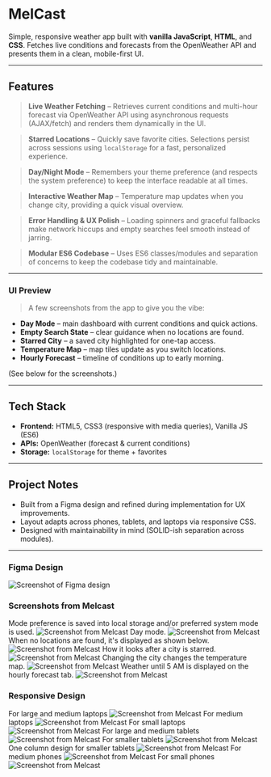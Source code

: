 # MelCast

Simple, responsive weather app built with **vanilla JavaScript**, **HTML**, and **CSS**. Fetches live conditions and forecasts from the OpenWeather API and presents them in a clean, mobile-first UI.

---

## Features

> **Live Weather Fetching** – Retrieves current conditions and multi-hour forecast via OpenWeather API using asynchronous requests (AJAX/fetch) and renders them dynamically in the UI.  

> **Starred Locations** – Quickly save favorite cities. Selections persist across sessions using `localStorage` for a fast, personalized experience.  

> **Day/Night Mode** – Remembers your theme preference (and respects the system preference) to keep the interface readable at all times.  

> **Interactive Weather Map** – Temperature map updates when you change city, providing a quick visual overview.  

> **Error Handling & UX Polish** – Loading spinners and graceful fallbacks make network hiccups and empty searches feel smooth instead of jarring.  

> **Modular ES6 Codebase** – Uses ES6 classes/modules and separation of concerns to keep the codebase tidy and maintainable.  

---

### UI Preview

> A few screenshots from the app to give you the vibe:

- **Day Mode** – main dashboard with current conditions and quick actions.  
- **Empty Search State** – clear guidance when no locations are found.  
- **Starred City** – a saved city highlighted for one-tap access.  
- **Temperature Map** – map tiles update as you switch locations.  
- **Hourly Forecast** – timeline of conditions up to early morning.  

(See below for the  screenshots.)

---

## Tech Stack

- **Frontend:** HTML5, CSS3 (responsive with media queries), Vanilla JS (ES6)  
- **APIs:** OpenWeather (forecast & current conditions)  
- **Storage:** `localStorage` for theme + favorites  

---


## Project Notes

- Built from a Figma design and refined during implementation for UX improvements.  
- Layout adapts across phones, tablets, and laptops via responsive CSS.  
- Designed with maintainability in mind (SOLID-ish separation across modules).  

---


### Figma Design
![Screenshot of Figma design](./img/melcast-figma.png)

### Screenshots from Melcast
Mode preference is saved into local storage and/or preferred system mode is used.
![Screenshot from Melcast](./img/melcast1.png)
Day mode.
![Screenshot from Melcast](./img/melcast2.png)
When no locations are found, it's displayed as shown below.
![Screenshot from Melcast](./img/melcast3.png)
How it looks after a city is starred.
![Screenshot from Melcast](./img/melcast4.png)
Changing the city changes the temperature map.
![Screenshot from Melcast](./img/melcast5.png)
Weather until 5 AM is displayed on the hourly forecast tab.
![Screenshot from Melcast](./img/melcast6.png)

### Responsive Design 
For large and medium laptops
![Screenshot from Melcast](./img/responsive1.png)
For medium laptops 
![Screenshot from Melcast](./img/responsive2.png)
For small laptops
![Screenshot from Melcast](./img/responsive3.png)
For large and medium tablets
![Screenshot from Melcast](./img/responsive4.png)
For smaller tablets
![Screenshot from Melcast](./img/responsive5.png)
One column design for smaller tablets 
![Screenshot from Melcast](./img/responsive6.png)
For medium phones
![Screenshot from Melcast](./img/responsive7.png)
For small phones
![Screenshot from Melcast](./img/responsive8.png)

